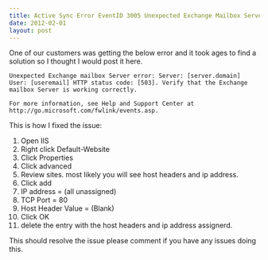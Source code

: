 ```yaml
---
title: Active Sync Error EventID 3005 Unexpected Exchange Mailbox Server Error
date: 2012-02-01
layout: post
---
```

One of our customers was getting the below error and it took ages to find a solution so I thought I would post it here.

```
Unexpected Exchange mailbox Server error: Server: [server.domain] User: [useremail] HTTP status code: [503]. Verify that the Exchange mailbox Server is working correctly.

For more information, see Help and Support Center at http://go.microsoft.com/fwlink/events.asp.
```
<!--more-->

This is how I fixed the issue:

1. Open IIS
2. Right click Default-Website
3. Click Properties
4. Click advanced
5. Review sites. most likely you will see host headers and ip address.
6. Click add
7. IP address = (all unassigned)
8. TCP Port = 80
9. Host Header Value = (Blank)
10. Click OK
11. delete the entry with the host headers and ip address assignerd.

This should resolve the issue please comment if you have any issues doing this.
